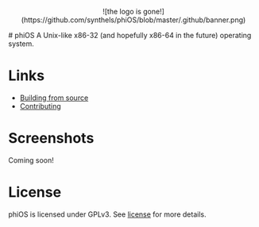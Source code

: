 <p align="center">
![the logo is gone!](https://github.com/synthels/phiOS/blob/master/.github/banner.png)
</p>
# phiOS
A Unix-like x86-32 (and hopefully x86-64 in the future) operating system.

# Links
* [Building from source](https://github.com/synthels/phiOS/blob/master/building.md)
* [Contributing](https://github.com/synthels/phiOS/blob/master/contributing.md)

# Screenshots
Coming soon!

# License
phiOS is licensed under GPLv3. See [license](https://github.com/synthels/phiOS/blob/master/license) for more details.
